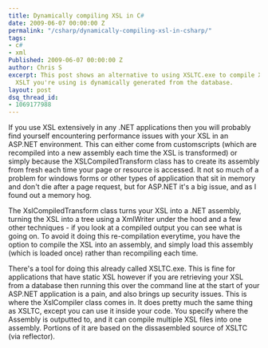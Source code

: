 ```yaml
---
title: Dynamically compiling XSL in C#
date: 2009-06-07 00:00:00 Z
permalink: "/csharp/dynamically-compiling-xsl-in-csharp/"
tags:
- c#
- xml
Published: 2009-06-07 00:00:00 Z
author: Chris S
excerpt: This post shows an alternative to using XSLTC.exe to compile XSL, when the
  XSLT you're using is dynamically generated from the database.
layout: post
dsq_thread_id:
- 1069177988
---
```


If you use XSL extensively in any .NET applications then you will probably find yourself encountering performance issues with your XSL in an ASP.NET environment. This can either come from customscripts (which are recompiled into a new assembly each time the XSL is transformed) or simply because the XSLCompiledTransform class has to create its assembly from fresh each time your page or resource is accessed. It not so much of a problem for windows forms or other types of application that sit in memory and don't die after a page request, but for ASP.NET it's a big issue, and as I found out a memory hog.

<!--more-->

The XslCompiledTransform class turns your XSL into a .NET assembly, turning the XSL into a tree using a XmlWriter under the hood and a few other techniques - if you look at a compiled output you can see what is going on. To avoid it doing this re-compilation everytime, you have the option to compile the XSL into an assembly, and simply load this assembly (which is loaded once) rather than recompiling each time.

There's a tool for doing this already called XSLTC.exe. This is fine for applications that have static XSL however if you are retrieving your XSL from a database then running this over the command line at the start of your ASP.NET application is a pain, and also brings up security issues. This is where the XslCompiler class comes in. It does pretty much the same thing as XSLTC, except you can use it inside your code. You specify where the Assembly is outputted to, and it can compile multiple XSL files into one assembly. Portions of it are based on the dissasembled source of XSLTC (via reflector).

<!--more-->

  
<script src="https://gist.github.com/yetanotherchris/4746998.js"></script>